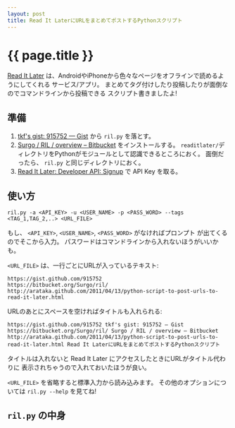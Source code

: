 ```yaml
---
layout: post
title: Read It LaterにURLをまとめてポストするPythonスクリプト
---
```


# {{ page.title }} #

[Read It Later](http://readitlaterlist.com/)
は、AndroidやiPhoneから色々なページをオフラインで読めるようにしてくれる
サービス/アプリ。
まとめてタグ付けしたり投稿したりが面倒なのでコマンドラインから投稿できる
スクリプト書きましたよ!

## 準備 ##

1. [tkf's gist: 915752 — Gist](https://gist.github.com/915752)
   から `ril.py` を落とす。
2. [Surgo / RIL / overview – Bitbucket](https://bitbucket.org/Surgo/ril/)
   をインストールする。
   `readitlater/`ディレクトリをPythonがモジュールとして認識できるところにおく。
   面倒だったら、 `ril.py` と同じディレクトリにおく。
3. [Read It Later: Developer API: Signup](http://readitlaterlist.com/api/signup/)
   で API Key を取る。

## 使い方 ##

    ril.py -a <API_KEY> -u <USER_NAME> -p <PASS_WORD> --tags <TAG_1,TAG_2,..> <URL_FILE>

もし、 `<API_KEY>`, `<USER_NAME>`, `<PASS_WORD>` がなければプロンプト
が出てくるのでそこから入力。
パスワードはコマンドラインから入れないほうがいいかも。

`<URL_FILE>` は、一行ごとにURLが入っているテキスト:

    https://gist.github.com/915752
    https://bitbucket.org/Surgo/ril/
    http://arataka.github.com/2011/04/13/python-script-to-post-urls-to-read-it-later.html

URLのあとにスペースを空ければタイトルも入れられる:

    https://gist.github.com/915752 tkf's gist: 915752 — Gist
    https://bitbucket.org/Surgo/ril/ Surgo / RIL / overview – Bitbucket
    http://arataka.github.com/2011/04/13/python-script-to-post-urls-to-read-it-later.html Read It LaterにURLをまとめてポストするPythonスクリプト

タイトルは入れないと Read It Later にアクセスしたときにURLがタイトル代わりに
表示されちゃうので入れておいたほうが良い。

`<URL_FILE>` を省略すると標準入力から読み込みます。
その他のオプションについては `ril.py --help` を見てね!

## `ril.py` の中身 ##

<script src="https://gist.github.com/915752.js?file=ril.py">
</script>
